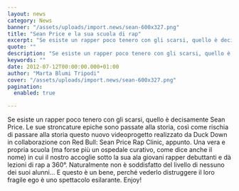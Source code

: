 ```yaml
---
layout: news
category: News
banner: "/assets/uploads/import.news/sean-600x327.png"
title: "Sean Price e la sua scuola di rap"
excerpt: "Se esiste un rapper poco tenero con gli scarsi, quello è decisamente Sean Price. Le sue stroncature epiche sono passate alla storia, così come rischia di passare alla storia questo nuovo videoprogetto realizzato da Duck Down in collaborazione con Red Bull: Sean Price Rap Clinic, appunto. Una vera e propria scuola (ma forse più un [&hellip"
quote: ""
description: "Se esiste un rapper poco tenero con gli scarsi, quello è decisamente Sean Price. Le sue stroncature epiche sono passate alla storia, così come rischia di passare alla storia questo nuovo videoprogetto realizzato da Duck Down in collaborazione con Red Bull: Sean Price Rap Clinic, appunto. Una vera e propria scuola (ma forse più un [&hellip"
keywords: ""
date: 2012-07-12T00:00:00.000+01:00
author: "Marta Blumi Tripodi"
cover: "/assets/uploads/import.news/sean-600x327.png"
pagination:
  enabled: true

---
```


Se esiste un rapper poco tenero con gli scarsi, quello è decisamente Sean Price. Le sue stroncature epiche sono passate alla storia, così come rischia di passare alla storia questo nuovo videoprogetto realizzato da Duck Down in collaborazione con Red Bull: Sean Price Rap Clinic, appunto. Una vera e propria scuola (ma forse più un ospedale curativo, come dice anche il nome) in cui il nostro accoglie sotto la sua ala giovani rapper debuttanti e dà lezioni di rap a 360°. Naturalmente non è soddisfatto del livello di nessuno dei suoi alunni… E questo è un bene, perché vederlo distruggere il loro fragile ego è uno spettacolo esilarante. Enjoy!